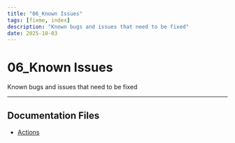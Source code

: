 ```yaml
---
title: "06_Known Issues"
tags: [fixme, index]
description: "Known bugs and issues that need to be fixed"
date: 2025-10-03
---
```


# 06_Known Issues

Known bugs and issues that need to be fixed

---

## Documentation Files

- [Actions](fixme/actions)
